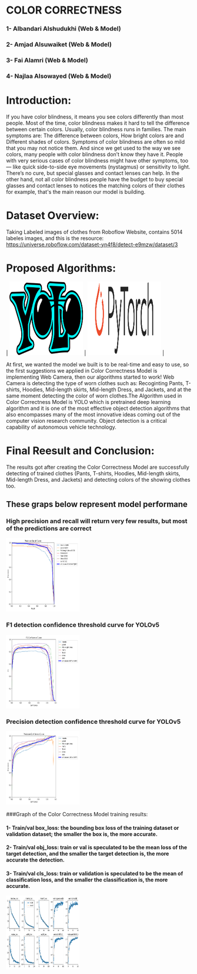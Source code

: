 # COLOR CORRECTNESS 

### 1- Albandari Alshudukhi (Web & Model) 
### 2- Amjad Alsuwaiket (Web & Model)
### 3- Fai Alamri (Web & Model)
### 4- Najlaa Alsowayed (Web & Model)  

# Introduction: 

If you have color blindness, it means you see colors differently than most people. Most of the time, color blindness makes it hard to tell the difference between certain colors. Usually, color blindness runs in families. The main symptoms are: The difference between colors, How bright colors are and Different shades of colors. Symptoms of color blindness are often so mild that you may not notice them. And since we get used to the way we see colors, many people with color blindness don’t know they have it. People with very serious cases of color blindness might have other symptoms, too — like quick side-to-side eye movements (nystagmus) or sensitivity to light. There’s no cure, but special glasses and contact lenses can help. In the other hand, not all color blindness people have the budget to buy special glasses and contact lenses to notices the matching colors of their clothes for example, that's the main reason our model is building.

# Dataset Overview: 
Taking Labeled images of clothes from Roboflow Website, contains 5014 labeles images, and this is the resource: 
https://universe.roboflow.com/dataset-yn4f8/detect-e9mzw/dataset/3


# Proposed Algorithms:
| <img src="yolo-png--1337.png"  width="200" height="200"> | <img src="pytorch-logo-dark.png"  width="200" height="200"> |

At first, we wanted the model we built is to be real-time and easy to use, so the first suggestions we applied in Color Correctness Model is implementing Web Camera, then our algorithms started to work! 
Web Camera is detecting the type of worn clothes such as: Recoginting Pants, T-shirts, Hoodies, Mid-length skirts, Mid-length Dress, and Jackets, and at the same moment detecting the color of worn clothes.The Algorithm used in Color Correctness Model is YOLO which is pretrained deep learning algorithm and it is one of the most effective object detection algorithms that also encompasses many of the most innovative ideas coming out of the computer vision research community. Object detection is a critical capability of autonomous vehicle technology.



# Final Reesult and Conclusion:

The results got after creating the Color Correctness Model are successfully detecting of trained clothes (Pants, T-shirts, Hoodies, Mid-length skirts, Mid-length Dress, and Jackets) and detecting colors of the showing clothes too.

## These graps below represent model performane 

### High precision and recall will return very few results, but most of the predictions are correct

<img src="e2.png"  width="200" height="200"> 

### F1 detection confidence threshold curve for YOLOv5

<img src="e3.png"  width="200" height="200">

### Precision detection confidence threshold curve for YOLOv5

<img src="e1.png"  width="200" height="200"> 


###Graph of the Color Correctness Model training results:

#### 1- Train/val box_loss: the bounding box loss of the training dataset or validation dataset; the smaller the box is, the more accurate. 

#### 2- Train/val obj_loss: train or val is speculated to be the mean loss of the target detection, and the smaller the target detection is, the more accurate the detection. 

#### 3- Train/val cls_loss: train or validation is speculated to be the mean of classification loss, and the smaller the classification is, the more accurate. 
 
<img src="e4.png"  width="200" height="200">  


